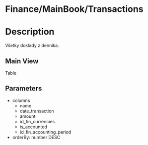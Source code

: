# Finance/MainBook/Transactions

# Description

Všetky doklady z denníka. 

## Main View

Table

## Parameters

* columns
  * name
  * date_transaction
  * amount
  * id_fin_currencies
  * is_accounted
  * id_fin_accounting_period
* orderBy: number DESC